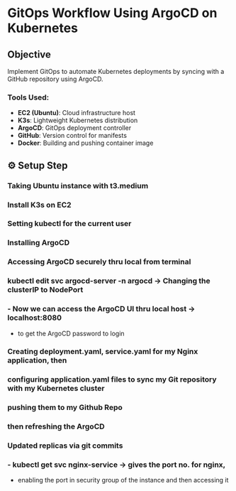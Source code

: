 # GitOps Workflow Using ArgoCD on Kubernetes

## Objective
Implement GitOps to automate Kubernetes deployments by syncing with a GitHub repository using ArgoCD.

### Tools Used:
- **EC2 (Ubuntu)**: Cloud infrastructure host
- **K3s**: Lightweight Kubernetes distribution
- **ArgoCD**: GitOps deployment controller
- **GitHub**: Version control for manifests
- **Docker**: Building and pushing container image

## ⚙️ Setup Step
### Taking Ubuntu instance with t3.medium  
### Install K3s on EC2
### Setting kubectl for the current user 
### Installing ArgoCD 
### Accessing ArgoCD securely thru local from terminal
### kubectl edit svc argocd-server -n argocd → Changing the clusterIP to NodePort
### - Now we can access the ArgoCD UI thru local host → localhost:8080
- to get the ArgoCD password to login
![]()

### Creating deployment.yaml, service.yaml for my Nginx application, then
### configuring application.yaml files to sync my Git repository with my Kubernetes cluster 
### pushing them to my Github Repo
### then refreshing the ArgoCD 
### Updated replicas via git commits
### - kubectl get svc nginx-service → gives the port no. for nginx,
- enabling the port in security group of the instance and then accessing it





